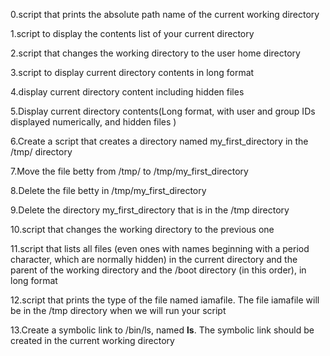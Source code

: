 0.script that prints the absolute path name of the current working directory

1.script to display the contents list of your current directory

2.script that changes the working directory to the user home directory

3.script to display current directory contents in long format

4.display current directory content including hidden files

5.Display current directory contents(Long format, with user and group IDs displayed numerically, and hidden files )

6.Create a script that creates a directory named my_first_directory in the /tmp/ directory

7.Move the file betty from /tmp/ to /tmp/my_first_directory

8.Delete the file betty in /tmp/my_first_directory

9.Delete the directory my_first_directory that is in the /tmp directory

10.script that changes the working directory to the previous one

11.script that lists all files (even ones with names beginning with a period character, which are normally hidden) in the current directory and the parent of the working directory and the /boot directory (in this order), in long format

12.script that prints the type of the file named iamafile. The file iamafile will be in the /tmp directory when we will run your script

13.Create a symbolic link to /bin/ls, named __ls__. The symbolic link should be created in the current working directory

